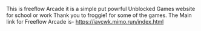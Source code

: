 This is freeflow Arcade it is a simple put powrful Unblocked Games website for school or work Thank you to froggie1 for some of the games.
The Main link for Freeflow Arcade is- https://iavcwk.mimo.run/index.html 
